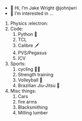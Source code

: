 - 👋 Hi, I’m Jake Wright @johnjwri
- 👀 I’m interested in ... 
1. Physics :electron: 
1. Code:
    1. Python :snake:
    1. TCL
    1. Calibre :dagger:
    1. PVS/Pegasus
    1. ICV
1. Sports:
    1. cycling :biking_man:
    1. Strength training
    1. Volleyball :volleyball:
    1. Brazilian Jiu-Jitsu :martial_arts_uniform:
1. Misc things:
    1. Cars
    1. fire arms
    1. Blacksmithing
    1. Milling lumber 

<!---
johnjwri/johnjwri is a ✨ special ✨ repository because its `README.md` (this file) appears on your GitHub profile.
You can click the Preview link to take a look at your changes.
--->
